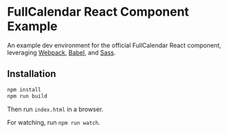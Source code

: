 
# FullCalendar React Component Example

An example dev environment for the official FullCalendar React component, leveraging [Webpack], [Babel], and [Sass].


## Installation

```sh
npm install
npm run build
```

Then run `index.html` in a browser.

For watching, run `npm run watch`.


[Webpack]: https://webpack.js.org/
[Babel]: https://babeljs.io/
[Sass]: https://sass-lang.com/
